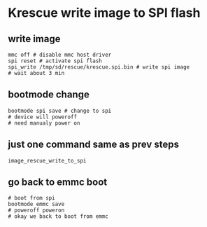 # Krescue write image to SPI flash

## write image

    mmc off # disable mmc host driver
    spi reset # activate spi flash
    spi_write /tmp/sd/rescue/krescue.spi.bin # write spi image 
    # wait about 3 min

## bootmode change

    bootmode spi save # change to spi 
    # device will poweroff
    # need manualy power on

## just one command same as prev steps

    image_rescue_write_to_spi

## go back to emmc boot

    # boot from spi
    bootmode emmc save
    # poweroff poweron
    # okay we back to boot from emmc

